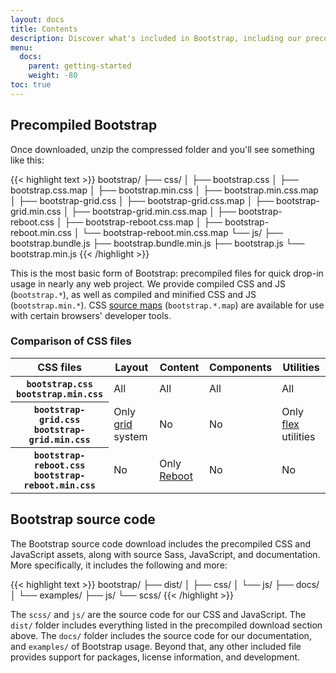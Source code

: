 ```yaml
---
layout: docs
title: Contents
description: Discover what's included in Bootstrap, including our precompiled and source code flavors. Remember, Bootstrap's JavaScript plugins require jQuery.
menu:
  docs:
    parent: getting-started
    weight: -80
toc: true
---
```


## Precompiled Bootstrap

Once downloaded, unzip the compressed folder and you'll see something like this:

<!-- NOTE: This info is intentionally duplicated in the README. Copy any changes made here over to the README too. -->

{{< highlight text >}}
bootstrap/
├── css/
│   ├── bootstrap.css
│   ├── bootstrap.css.map
│   ├── bootstrap.min.css
│   ├── bootstrap.min.css.map
│   ├── bootstrap-grid.css
│   ├── bootstrap-grid.css.map
│   ├── bootstrap-grid.min.css
│   ├── bootstrap-grid.min.css.map
│   ├── bootstrap-reboot.css
│   ├── bootstrap-reboot.css.map
│   ├── bootstrap-reboot.min.css
│   └── bootstrap-reboot.min.css.map
└── js/
    ├── bootstrap.bundle.js
    ├── bootstrap.bundle.min.js
    ├── bootstrap.js
    └── bootstrap.min.js
{{< /highlight >}}

This is the most basic form of Bootstrap: precompiled files for quick drop-in usage in nearly any web project. We provide compiled CSS and JS (`bootstrap.*`), as well as compiled and minified CSS and JS (`bootstrap.min.*`). CSS [source maps](https://developers.google.com/web/tools/chrome-devtools/javascript/source-maps) (`bootstrap.*.map`) are available for use with certain browsers' developer tools.

### Comparison of CSS files

<table class="table table-bordered table-responsive">
  <thead>
    <tr>
      <th scope="col">CSS files</th>
      <th scope="col" class="text-center">Layout</th>
      <th scope="col" class="text-center">Content</th>
      <th scope="col" class="text-center">Components</th>
      <th scope="col" class="text-center">Utilities</th>
    </tr>
  </thead>
  <tbody>
    <tr>
      <th scope="row">
        <div><code class="text-nowrap">bootstrap.css</code></div>
        <div><code class="text-nowrap">bootstrap.min.css</code></div>
      </th>
      <td class="table-success text-center align-middle">All</td>
      <td class="table-success text-center align-middle">All</td>
      <td class="table-success text-center align-middle">All</td>
      <td class="table-success text-center align-middle">All</td>
    </tr>
    <tr>
      <th scope="row">
        <div><code class="text-nowrap">bootstrap-grid.css</code></div>
        <div><code class="text-nowrap">bootstrap-grid.min.css</code></div>
      </th>
      <td class="table-warning text-center align-middle">Only <a href="{{ .Site.BaseURL }}/docs/{{ .Site.Params.docs_version }}/layout/grid/">grid</a> system</td>
      <td class="table-danger text-center align-middle">No</td>
      <td class="table-danger text-center align-middle">No</td>
      <td class="table-warning text-center align-middle">Only <a href="{{ .Site.BaseURL }}/docs/{{ .Site.Params.docs_version }}/utilities/flex/">flex</a> utilities</td>
    </tr>
    <tr>
      <th scope="row">
        <div><code class="text-nowrap">bootstrap-reboot.css</code></div>
        <div><code class="text-nowrap">bootstrap-reboot.min.css</code></div>
      </th>
      <td class="table-danger text-center align-middle">No</td>
      <td class="table-warning text-center align-middle">Only <a href="{{ .Site.BaseURL }}/docs/{{ .Site.Params.docs_version }}/content/reboot/">Reboot</a></td>
      <td class="table-danger text-center align-middle">No</td>
      <td class="table-danger text-center align-middle">No</td>
    </tr>
  </tbody>
</table>

## Bootstrap source code

The Bootstrap source code download includes the precompiled CSS and JavaScript assets, along with source Sass, JavaScript, and documentation. More specifically, it includes the following and more:

{{< highlight text >}}
bootstrap/
├── dist/
│   ├── css/
│   └── js/
├── docs/
│   └── examples/
├── js/
└── scss/
{{< /highlight >}}

The `scss/` and `js/` are the source code for our CSS and JavaScript. The `dist/` folder includes everything listed in the precompiled download section above. The `docs/` folder includes the source code for our documentation, and `examples/` of Bootstrap usage. Beyond that, any other included file provides support for packages, license information, and development.
